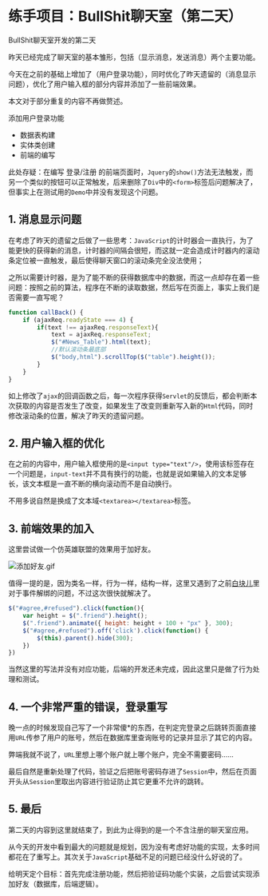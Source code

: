 # 练手项目：BullShit聊天室（第二天）

BullShit聊天室开发的第二天

昨天已经完成了聊天室的基本雏形，包括（显示消息，发送消息）两个主要功能。

今天在之前的基础上增加了（用户登录功能），同时优化了昨天遗留的（消息显示问题），优化了用户输入框的部分内容并添加了一些前端效果。

本文对于部分重复的内容不再做赘述。

添加用户登录功能
- 数据表构建
- 实体类创建
- 前端的编写


此处存疑：在编写 登录/注册 的前端页面时，`Jquery`的`show()`方法无法触发，而另一个类似的按钮可以正常触发，后来删除了`Div`中的`<form>`标签后问题解决了，但事实上在测试用的`Demo`中并没有发现这个问题。

## 1. 消息显示问题

在考虑了昨天的遗留之后做了一些思考：`JavaScript`的计时器会一直执行，为了能更快的获得新的消息，计时器的间隔会很短，而这就一定会造成计时器内的滚动条定位被一直触发，最后使得聊天窗口的滚动条完全没法使用；


之所以需要计时器，是为了能不断的获得数据库中的数据，而这一点却存在着一些问题：按照之前的算法，程序在不断的读取数据，然后写在页面上，事实上我们是否需要一直写呢？

~~~js
function callBack() {
	if (ajaxReq.readyState === 4) {
		if(text !== ajaxReq.responseText){
			text = ajaxReq.responseText;
			$("#News_Table").html(text);
			//默认滚动条最底部
			$("body,html").scrollTop($("table").height());
		}			
	}
}
~~~

如上修改了`ajax`的回调函数之后，每一次程序获得`Servlet`的反馈后，都会判断本次获取的内容是否发生了改变，如果发生了改变则重新写入新的`Html`代码，同时修改滚动条的位置，解决了昨天的遗留问题。

## 2. 用户输入框的优化

在之前的内容中，用户输入框使用的是`<input type="text"/>`，使用该标签存在一个问题是，`input-text`并不具有换行的功能，也就是说如果输入的文本足够长，该文本框是一直不断的横向滚动而不是自动换行。

不用多说自然是换成了文本域`<textarea></textarea>`标签。

## 3. 前端效果的加入
这里尝试做一个仿英雄联盟的效果用于加好友。

![添加好友.gif](https://upload-images.jianshu.io/upload_images/13085799-c043a7b9e2df8b82.gif?imageMogr2/auto-orient/strip)

值得一提的是，因为类名一样，行为一样，结构一样，这里又遇到了之前[白块儿](https://www.jianshu.com/p/df57faa24e47)里对于事件解绑的问题，不过这次很快就解决了。

~~~js
$("#agree,#refused").click(function(){
	var height = $(".friend").height();
    $(".friend").animate({ height: height + 100 + "px" }, 300);
    $("#agree,#refused").off('click').click(function() {
		$(this).parent().hide(300);
    })
})
~~~

当然这里的写法并没有对应功能，后端的开发还未完成，因此这里只是做了行为处理和测试。

## 4. 一个非常严重的错误，登录重写
晚一点的时候发现自己写了一个非常傻*的东西，在判定完登录之后跳转页面直接用`URL`传参了用户的账号，然后在数据库里查询账号的记录并显示了其它的内容。

弊端我就不说了，`URL`里想上哪个账户就上哪个账户，完全不需要密码……

最后自然是重新处理了代码，验证之后把账号密码存进了`Session`中，然后在页面开头从`Session`里取出内容进行验证防止其它更重不允许的跳转。


## 5. 最后

第二天的内容到这里就结束了，到此为止得到的是一个不含注册的聊天室应用。

从今天的开发中看到最大的问题就是规划，因为没有考虑好功能的实现，太多时间都花在了重写上。其次关于`JavaScript`基础不足的问题已经没什么好说的了。

给明天定个目标：首先完成注册功能，然后把验证码功能个实装，之后尝试实现添加好友（数据库，后端逻辑）。
